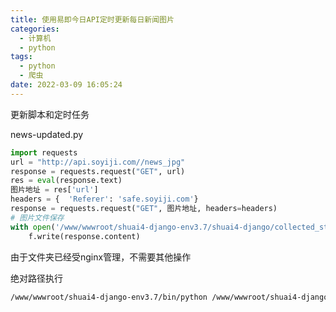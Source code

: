 ```yaml
---
title: 使用易即今日API定时更新每日新闻图片
categories:
  - 计算机
  - python
tags:
  - python
  - 爬虫
date: 2022-03-09 16:05:24
---
```

更新脚本和定时任务
<!-- more -->

news-updated.py

```python
import requests
url = "http://api.soyiji.com//news_jpg"
response = requests.request("GET", url)
res = eval(response.text)
图片地址 = res['url']
headers = {  'Referer': 'safe.soyiji.com'}
response = requests.request("GET", 图片地址, headers=headers)
# 图片文件保存
with open('/www/wwwroot/shuai4-django-env3.7/shuai4-django/collected_static/1.jpg', 'wb') as f:
    f.write(response.content)
```

由于文件夹已经受nginx管理，不需要其他操作

绝对路径执行

```bash
/www/wwwroot/shuai4-django-env3.7/bin/python /www/wwwroot/shuai4-django-env3.7/shuai4-django/news-updated.py
```


